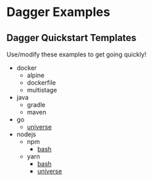 # Dagger Examples

## Dagger Quickstart Templates
Use/modify these examples to get going quickly!


- docker
  - alpine
  - dockerfile
  - multistage
- java
  - gradle
  - maven
- go
  - [universe](https://github.com/dagger/examples/tree/main/templates/go/universe)
- nodejs
  - npm
    - [bash](https://github.com/dagger/examples/tree/main/templates/nodejs/npm/bash)
  - yarn
    - [bash](https://github.com/dagger/examples/tree/main/templates/nodejs/yarn/bash)
    - [universe](https://github.com/dagger/examples/tree/main/templates/nodejs/yarn/universe)

